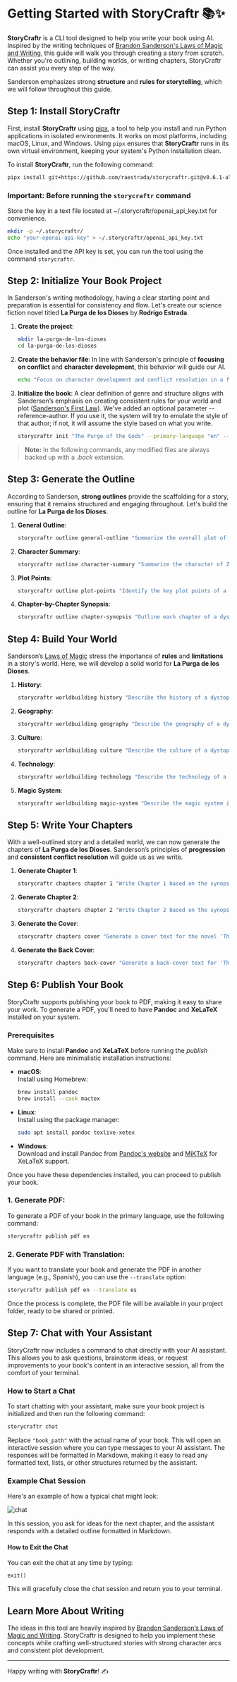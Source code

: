 # Getting Started with StoryCraftr 📚✨

**StoryCraftr** is a CLI tool designed to help you write your book using AI. Inspired by the writing techniques of [Brandon Sanderson's Laws of Magic and Writing](https://www.brandonsanderson.com/pages/writing-advice), this guide will walk you through creating a story from scratch. Whether you're outlining, building worlds, or writing chapters, StoryCraftr can assist you every step of the way.

Sanderson emphasizes strong **structure** and **rules for storytelling**, which we will follow throughout this guide. 

## Step 1: Install StoryCraftr

First, install **StoryCraftr** using [pipx](https://pypa.github.io/pipx/), a tool to help you install and run Python applications in isolated environments. It works on most platforms, including macOS, Linux, and Windows. Using `pipx` ensures that **StoryCraftr** runs in its own virtual environment, keeping your system's Python installation clean.

To install **StoryCraftr**, run the following command:

```bash
pipx install git+https://github.com/raestrada/storycraftr.git@v0.6.1-alpha2
```

### Important: Before running the `storycraftr` command

Store the key in a text file located at ~/.storycraftr/openai_api_key.txt for convenience.

```bash
mkdir -p ~/.storycraftr/
echo "your-openai-api-key" > ~/.storycraftr/openai_api_key.txt
```

Once installed and the API key is set, you can run the tool using the command `storycraftr`.


## Step 2: Initialize Your Book Project

In Sanderson's writing methodology, having a clear starting point and preparation is essential for consistency and flow. Let's create our science fiction novel titled **La Purga de los Dioses** by **Rodrigo Estrada**.

1. **Create the project**:  
    ```bash
    mkdir la-purga-de-los-dioses
    cd la-purga-de-los-dioses
    ```

2. **Create the behavior file**: In line with Sanderson's principle of **focusing on conflict** and **character development**, this behavior will guide our AI.  
    ```bash
    echo "Focus on character development and conflict resolution in a futuristic society." > behaviors/default.txt
    ```

3. **Initialize the book**: A clear definition of genre and structure aligns with Sanderson’s emphasis on creating consistent rules for your world and plot ([Sanderson's First Law](https://www.brandonsanderson.com/sandersons-first-law/)). We've added an optional parameter --reference-author. If you use it, the system will try to emulate the style of that author; if not, it will assume the style based on what you write.

    ```bash
    storycraftr init "The Purge of the Gods" --primary-language "en" --alternate-languages "es" --author "Rodrigo Estrada" --genre "science fiction" --behavior "behavior.txt"  --reference-author "Brandon Sanderson"
    ```
> **Note:** In the following commands, any modified files are always backed up with a *.back* extension.

## Step 3: Generate the Outline

According to Sanderson, **strong outlines** provide the scaffolding for a story, ensuring that it remains structured and engaging throughout. Let's build the outline for **La Purga de los Dioses**.

1. **General Outline**:  
    ```bash
    storycraftr outline general-outline "Summarize the overall plot of a dystopian science fiction where advanced technology, resembling magic, has led to the fall of humanity’s elite and the rise of a manipulative villain who seeks to destroy both the ruling class and the workers."
    ```

2. **Character Summary**:  
    ```bash
    storycraftr outline character-summary "Summarize the character of Zevid, a villainous mastermind who seeks to destroy both the ruling elite and the workers in a dystopian world where advanced technology mimics magic."
    ```

3. **Plot Points**:  
    ```bash
    storycraftr outline plot-points "Identify the key plot points of a dystopian novel where a villain manipulates both the elite and the workers to achieve ultimate control in a world where advanced technology mimics magic."
    ```

4. **Chapter-by-Chapter Synopsis**:  
    ```bash
    storycraftr outline chapter-synopsis "Outline each chapter of a dystopian society where an ancient elite class, ruling with advanced biotechnology that mimics magic, manipulates both workers and warriors. The protagonist, Zevid, aims to destroy both factions through manipulation, eventually leading to his own version of 'The Purge.'"
    ```

## Step 4: Build Your World

Sanderson’s [Laws of Magic](https://www.brandonsanderson.com/sandersons-first-law/) stress the importance of **rules** and **limitations** in a story's world. Here, we will develop a solid world for **La Purga de los Dioses**.

1. **History**:  
    ```bash
    storycraftr worldbuilding history "Describe the history of a dystopian world where advanced biotechnology and nanotechnology are perceived as magic, leading to a society where an elite class rules and manipulates both workers and technology to maintain control."
    ```

2. **Geography**:  
    ```bash
    storycraftr worldbuilding geography "Describe the geography of a dystopian world where advanced biotechnology and nanotechnology are seen as magic. Focus on how the elite families control key regions, and the remnants of the world that survived the Purge."
    ```

3. **Culture**:  
    ```bash
    storycraftr worldbuilding culture "Describe the culture of a dystopian society where the elite use advanced biotechnology to maintain power, and the workers live under the illusion that this technology is magic. Focus on how the elite families have developed their own rituals, and how the workers perceive their rulers."
    ```

4. **Technology**:  
    ```bash
    storycraftr worldbuilding technology "Describe the technology of a dystopian world where advanced biotechnology and nanotechnology are perceived as magic. Focus on the elite's use of this technology for immortality, enhanced abilities, and control over the workers, who are unaware of its true nature."
    ```

5. **Magic System**:  
    ```bash
    storycraftr worldbuilding magic-system "Describe the magic system in a dystopian world where advanced biotechnology and nanotechnology are mistaken for magic. Explain how the elite families use this 'magic' to control the population, and how the workers have developed their own beliefs around it."
    ```

## Step 5: Write Your Chapters

With a well-outlined story and a detailed world, we can now generate the chapters of **La Purga de los Dioses**. Sanderson’s principles of **progression** and **consistent conflict resolution** will guide us as we write.

1. **Generate Chapter 1**:  
    ```bash
    storycraftr chapters chapter 1 "Write Chapter 1 based on the synopsis provided: Zevid is in the final stages of his grand plan. As the rebellion rages outside, he prepares to infiltrate the Dark Tower, the center of the elites' control over biotechnology. The rebellion he orchestrated serves as a distraction while he pursues his true goal of seizing the power within the tower."
    ```

2. **Generate Chapter 2**:  
    ```bash
    storycraftr chapters chapter 2 "Write Chapter 2 based on the synopsis provided: Zevid continues to manipulate the false hero leading the workers. While the workers believe they are liberating themselves from the elite, Zevid uses their blind trust to further his own ends."
    ```

3. **Generate the Cover**:  
    ```bash
    storycraftr chapters cover "Generate a cover text for the novel 'The Purge of the Gods' where a villain manipulates both the elite and the workers in a dystopian world of advanced technology disguised as magic."
    ```

4. **Generate the Back Cover**:  
    ```bash
    storycraftr chapters back-cover "Generate a back-cover text for 'The Purge of the Gods,' a dystopian novel where advanced biotechnology is seen as magic, and a cunning villain manipulates both the elite and the workers to achieve ultimate control."
    ```

## Step 6: Publish Your Book

StoryCraftr supports publishing your book to PDF, making it easy to share your work. To generate a PDF, you'll need to have **Pandoc** and **XeLaTeX** installed on your system.

### Prerequisites

Make sure to install **Pandoc** and **XeLaTeX** before running the *publish* command. Here are minimalistic installation instructions:

- **macOS**:  
  Install using Homebrew:
  ```bash
  brew install pandoc
  brew install --cask mactex
  ```

- **Linux**:  
  Install using the package manager:
  ```bash
  sudo apt install pandoc texlive-xetex
  ```

- **Windows**:  
  Download and install Pandoc from [Pandoc's website](https://pandoc.org/installing.html) and [MiKTeX](https://miktex.org/download) for XeLaTeX support.

Once you have these dependencies installed, you can proceed to publish your book.

### 1. Generate PDF:

To generate a PDF of your book in the primary language, use the following command:

```bash
storycraftr publish pdf en
```

### 2. Generate PDF with Translation:

If you want to translate your book and generate the PDF in another language (e.g., Spanish), you can use the `--translate` option:

```bash
storycraftr publish pdf en --translate es
```

Once the process is complete, the PDF file will be available in your project folder, ready to be shared or printed.

## Step 7: Chat with Your Assistant

StoryCraftr now includes a command to chat directly with your AI assistant. This allows you to ask questions, brainstorm ideas, or request improvements to your book's content in an interactive session, all from the comfort of your terminal.

### How to Start a Chat

To start chatting with your assistant, make sure your book project is initialized and then run the following command:

```bash
storycraftr chat
```

Replace `"book_path"` with the actual name of your book. This will open an interactive session where you can type messages to your AI assistant. The responses will be formatted in Markdown, making it easy to read any formatted text, lists, or other structures returned by the assistant.

### Example Chat Session

Here's an example of how a typical chat might look:

![chat](https://res.cloudinary.com/dyknhuvxt/image/upload/v1729089264/chat_idxfgi.png)

In this session, you ask for ideas for the next chapter, and the assistant responds with a detailed outline formatted in Markdown.

#### How to Exit the Chat
You can exit the chat at any time by typing:

``` exit() ```

This will gracefully close the chat session and return you to your terminal.

## Learn More About Writing

The ideas in this tool are heavily inspired by [Brandon Sanderson’s Laws of Magic and Writing](https://www.brandonsanderson.com/the-law-of-writing). StoryCraftr is designed to help you implement these concepts while crafting well-structured stories with strong character arcs and consistent plot development.

---

Happy writing with **StoryCraftr**! ✍️
